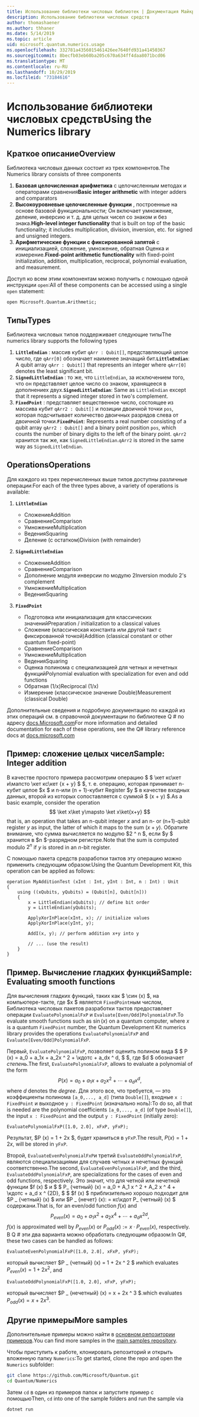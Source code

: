 ```yaml
---
title: Использование библиотеки числовых библиотек | Документация Майкрософт
description: Использование библиотеки числовых средств
author: thomashaener
ms.author: thhaner
ms.date: 5/14/2019
ms.topic: article
uid: microsoft.quantum.numerics.usage
ms.openlocfilehash: 332781a4356015461426ee7640fd931a41450367
ms.sourcegitcommit: 8becfb03eb60ba205c670a634ff4daa8071bcd06
ms.translationtype: MT
ms.contentlocale: ru-RU
ms.lasthandoff: 10/29/2019
ms.locfileid: "73184616"
---
```

# <a name="using-the-numerics-library"></a><span data-ttu-id="4d7ad-103">Использование библиотеки числовых средств</span><span class="sxs-lookup"><span data-stu-id="4d7ad-103">Using the Numerics library</span></span>

## <a name="overview"></a><span data-ttu-id="4d7ad-104">Краткое описание</span><span class="sxs-lookup"><span data-stu-id="4d7ad-104">Overview</span></span>

<span data-ttu-id="4d7ad-105">Библиотека числовых данных состоит из трех компонентов.</span><span class="sxs-lookup"><span data-stu-id="4d7ad-105">The Numerics library consists of three components</span></span>

1. <span data-ttu-id="4d7ad-106">**Базовая целочисленная арифметика** с целочисленным методах и операторами сравнения</span><span class="sxs-lookup"><span data-stu-id="4d7ad-106">**Basic integer arithmetic** with integer adders and comparators</span></span>
1. <span data-ttu-id="4d7ad-107">**Высокоуровневые целочисленные функции** , построенные на основе базовой функциональности; Он включает умножение, деление, инверсию и т. д.  для целых чисел со знаком и без знака.</span><span class="sxs-lookup"><span data-stu-id="4d7ad-107">**High-level integer functionality** that is built on top of the basic  functionality; it includes multiplication, division, inversion, etc.  for signed and unsigned integers.</span></span>
1. <span data-ttu-id="4d7ad-108">**Арифметические функции с фиксированной запятой** с инициализацией, сложение, умножение, обратная Оценка и измерение.</span><span class="sxs-lookup"><span data-stu-id="4d7ad-108">**Fixed-point arithmetic functionality** with fixed-point initialization,  addition, multiplication, reciprocal, polynomial evaluation, and measurement.</span></span>

<span data-ttu-id="4d7ad-109">Доступ ко всем этим компонентам можно получить с помощью одной инструкции `open`:</span><span class="sxs-lookup"><span data-stu-id="4d7ad-109">All of these components can be accessed using a single `open` statement:</span></span>
```qsharp
open Microsoft.Quantum.Arithmetic;
```

## <a name="types"></a><span data-ttu-id="4d7ad-110">Типы</span><span class="sxs-lookup"><span data-stu-id="4d7ad-110">Types</span></span>

<span data-ttu-id="4d7ad-111">Библиотека числовых типов поддерживает следующие типы</span><span class="sxs-lookup"><span data-stu-id="4d7ad-111">The numerics library supports the following types</span></span>

1. <span data-ttu-id="4d7ad-112">**`LittleEndian`** : массив кубит `qArr : Qubit[]`, представляющий целое число, где `qArr[0]` обозначает наименее значащий бит.</span><span class="sxs-lookup"><span data-stu-id="4d7ad-112">**`LittleEndian`**: A qubit array `qArr : Qubit[]` that represents an integer where `qArr[0]` denotes the least significant bit.</span></span>
1. <span data-ttu-id="4d7ad-113">**`SignedLittleEndian`** : то же, что `LittleEndian`, за исключением того, что он представляет целое число со знаком, хранящееся в дополнениех двух.</span><span class="sxs-lookup"><span data-stu-id="4d7ad-113">**`SignedLittleEndian`**: Same as `LittleEndian` except that it represents a signed integer stored in two's complement.</span></span>
1. <span data-ttu-id="4d7ad-114">**`FixedPoint`** : представляет вещественное число, состоящее из массива кубит `qArr2 : Qubit[]` и позиции двоичной точки `pos`, которая подсчитывает количество двоичных разрядов слева от двоичной точки.</span><span class="sxs-lookup"><span data-stu-id="4d7ad-114">**`FixedPoint`**: Represents a real number consisting of a qubit array `qArr2 : Qubit[]` and a binary point position `pos`, which counts the number of binary digits to the left of the binary point.</span></span> <span data-ttu-id="4d7ad-115">`qArr2` хранится так же, как `SignedLittleEndian`.</span><span class="sxs-lookup"><span data-stu-id="4d7ad-115">`qArr2` is stored in the same way as `SignedLittleEndian`.</span></span>

## <a name="operations"></a><span data-ttu-id="4d7ad-116">Operations</span><span class="sxs-lookup"><span data-stu-id="4d7ad-116">Operations</span></span>

<span data-ttu-id="4d7ad-117">Для каждого из трех перечисленных выше типов доступны различные операции:</span><span class="sxs-lookup"><span data-stu-id="4d7ad-117">For each of the three types above, a variety of operations is available:</span></span>

1. **`LittleEndian`**
    - <span data-ttu-id="4d7ad-118">Сложение</span><span class="sxs-lookup"><span data-stu-id="4d7ad-118">Addition</span></span>
    - <span data-ttu-id="4d7ad-119">Сравнение</span><span class="sxs-lookup"><span data-stu-id="4d7ad-119">Comparison</span></span>
    - <span data-ttu-id="4d7ad-120">Умножение</span><span class="sxs-lookup"><span data-stu-id="4d7ad-120">Multiplication</span></span>
    - <span data-ttu-id="4d7ad-121">Ведения</span><span class="sxs-lookup"><span data-stu-id="4d7ad-121">Squaring</span></span>
    - <span data-ttu-id="4d7ad-122">Деление (с остатком)</span><span class="sxs-lookup"><span data-stu-id="4d7ad-122">Division (with remainder)</span></span>

1. **`SignedLittleEndian`**
    - <span data-ttu-id="4d7ad-123">Сложение</span><span class="sxs-lookup"><span data-stu-id="4d7ad-123">Addition</span></span>
    - <span data-ttu-id="4d7ad-124">Сравнение</span><span class="sxs-lookup"><span data-stu-id="4d7ad-124">Comparison</span></span>
    - <span data-ttu-id="4d7ad-125">Дополнение модуля инверсии по модулю 2</span><span class="sxs-lookup"><span data-stu-id="4d7ad-125">Inversion modulo 2's complement</span></span>
    - <span data-ttu-id="4d7ad-126">Умножение</span><span class="sxs-lookup"><span data-stu-id="4d7ad-126">Multiplication</span></span>
    - <span data-ttu-id="4d7ad-127">Ведения</span><span class="sxs-lookup"><span data-stu-id="4d7ad-127">Squaring</span></span>

1. **`FixedPoint`**
    - <span data-ttu-id="4d7ad-128">Подготовка или инициализация для классических значений</span><span class="sxs-lookup"><span data-stu-id="4d7ad-128">Preparation / initialization to a classical values</span></span>
    - <span data-ttu-id="4d7ad-129">Сложение (классическая константа или другой такт с фиксированной точкой)</span><span class="sxs-lookup"><span data-stu-id="4d7ad-129">Addition (classical constant or other quantum fixed-point)</span></span>
    - <span data-ttu-id="4d7ad-130">Сравнение</span><span class="sxs-lookup"><span data-stu-id="4d7ad-130">Comparison</span></span>
    - <span data-ttu-id="4d7ad-131">Умножение</span><span class="sxs-lookup"><span data-stu-id="4d7ad-131">Multiplication</span></span>
    - <span data-ttu-id="4d7ad-132">Ведения</span><span class="sxs-lookup"><span data-stu-id="4d7ad-132">Squaring</span></span>
    - <span data-ttu-id="4d7ad-133">Оценка полинома с специализацией для четных и нечетных функций</span><span class="sxs-lookup"><span data-stu-id="4d7ad-133">Polynomial evaluation with specialization for even and odd functions</span></span>
    - <span data-ttu-id="4d7ad-134">Обратная (1/x)</span><span class="sxs-lookup"><span data-stu-id="4d7ad-134">Reciprocal (1/x)</span></span>
    - <span data-ttu-id="4d7ad-135">Измерение (классическое значение Double)</span><span class="sxs-lookup"><span data-stu-id="4d7ad-135">Measurement (classical Double)</span></span>

<span data-ttu-id="4d7ad-136">Дополнительные сведения и подробную документацию по каждой из этих операций см. в справочной документации по библиотеке Q # по адресу [docs.Microsoft.com](https://docs.microsoft.com/en-us/quantum)</span><span class="sxs-lookup"><span data-stu-id="4d7ad-136">For more information and detailed documentation for each of these operations, see the Q# library reference docs at [docs.microsoft.com](https://docs.microsoft.com/en-us/quantum)</span></span>

## <a name="sample-integer-addition"></a><span data-ttu-id="4d7ad-137">Пример: сложение целых чисел</span><span class="sxs-lookup"><span data-stu-id="4d7ad-137">Sample: Integer addition</span></span>

<span data-ttu-id="4d7ad-138">В качестве простого примера рассмотрим операцию $ $ \кет кс\кет и\мапсто \кет кс\кет {x + y} $ $, т. е. операцию, которая принимает n-кубит целое $x $ и n-или (n + 1)-кубит Register $y $ в качестве входных данных, второй из которых сопоставляется с суммой $ (x + y) $.</span><span class="sxs-lookup"><span data-stu-id="4d7ad-138">As a basic example, consider the operation $$ \ket x\ket y\mapsto \ket x\ket{x+y} $$ that is, an operation that takes an n-qubit integer $x$ and an n- or (n+1)-qubit register $y$ as input, the latter of which it maps to the sum $(x+y)$.</span></span> <span data-ttu-id="4d7ad-139">Обратите внимание, что сумма вычисляется по модулю $2 ^ n $, если $y $ хранится в $n $-разрядном регистре.</span><span class="sxs-lookup"><span data-stu-id="4d7ad-139">Note that the sum is computed modulo $2^n$ if $y$ is stored in an $n$-bit register.</span></span>

<span data-ttu-id="4d7ad-140">С помощью пакета средств разработки тактов эту операцию можно применить следующим образом:</span><span class="sxs-lookup"><span data-stu-id="4d7ad-140">Using the Quantum Development Kit, this operation can be applied as follows:</span></span>
```qsharp
operation MyAdditionTest (xInt : Int, yInt : Int, n : Int) : Unit
{
    using ((xQubits, yQubits) = (Qubit[n], Qubit[n]))
    {
        x = LittleEndian(xQubits); // define bit order
        y = LittleEndian(yQubits);
        
        ApplyXorInPlace(xInt, x); // initialize values
        ApplyXorInPlace(yInt, y);
        
        AddI(x, y); // perform addition x+y into y
        
        // ... (use the result)
    }
}
```

## <a name="sample-evaluating-smooth-functions"></a><span data-ttu-id="4d7ad-141">Пример. Вычисление гладких функций</span><span class="sxs-lookup"><span data-stu-id="4d7ad-141">Sample: Evaluating smooth functions</span></span>

<span data-ttu-id="4d7ad-142">Для вычисления гладких функций, таких как $ \син (x) $, на компьютере-такте, где $x $ является `FixedPoint`ным числом, Библиотека числовых пакетов разработки тактов предоставляет операции `EvaluatePolynomialFxP` и `Evaluate[Even/Odd]PolynomialFxP`.</span><span class="sxs-lookup"><span data-stu-id="4d7ad-142">To evaluate smooth functions such as $\sin(x)$ on a quantum computer, where $x$ is a quantum `FixedPoint` number, the Quantum Development Kit numerics library provides the operations `EvaluatePolynomialFxP` and `Evaluate[Even/Odd]PolynomialFxP`.</span></span>

<span data-ttu-id="4d7ad-143">Первый, `EvaluatePolynomialFxP`, позволяет оценить полином вида $ $ P (x) = a_0 + a_1x + a_2x ^ 2 + \кдотс + a_dx ^ d, $ $, где $d $ обозначает *степень*.</span><span class="sxs-lookup"><span data-stu-id="4d7ad-143">The first, `EvaluatePolynomialFxP`, allows to evaluate a polynomial of the form $$ P(x) = a_0 + a_1x + a_2x^2 + \cdots + a_dx^d, $$ where $d$ denotes the *degree*.</span></span> <span data-ttu-id="4d7ad-144">Для этого все, что требуется, — это коэффициенты полинома `[a_0,..., a_d]` (типа `Double[]`), входные `x : FixedPoint` и выходное `y : FixedPoint` (изначально ноль):</span><span class="sxs-lookup"><span data-stu-id="4d7ad-144">To do so, all that is needed are the polynomial coefficients `[a_0,..., a_d]` (of type `Double[]`), the input `x : FixedPoint` and the output `y : FixedPoint` (initially zero):</span></span>
```qsharp
EvaluatePolynomialFxP([1.0, 2.0], xFxP, yFxP);
```
<span data-ttu-id="4d7ad-145">Результат, $P (x) = 1 + 2x $, будет храниться в `yFxP`.</span><span class="sxs-lookup"><span data-stu-id="4d7ad-145">The result, $P(x)=1+2x$, will be stored in `yFxP`.</span></span>

<span data-ttu-id="4d7ad-146">Второй, `EvaluateEvenPolynomialFxP`и третий `EvaluateOddPolynomialFxP`, являются специализациями для случаев четных и нечетных функций соответственно.</span><span class="sxs-lookup"><span data-stu-id="4d7ad-146">The second, `EvaluateEvenPolynomialFxP`, and the third, `EvaluateOddPolynomialFxP`, are specializations for the cases of even and odd functions, respectively.</span></span> <span data-ttu-id="4d7ad-147">Это значит, что для четной или нечетной функции $f (x) $ и $ $ P_ {четный} (x) = a_0 + A_1 x ^ 2 + A_2 x ^ 4 + \кдотс + a_d x ^ {2D}, $ $ $f (x) $ приблизительно хорошо подходит для $P _ {четный} (x) $ или $P _ {нечет} (x): = кс\кдот P_ {четный} (x) $ содержани.</span><span class="sxs-lookup"><span data-stu-id="4d7ad-147">That is, for an even/odd function $f(x)$ and $$ P_{even}(x)=a_0 + a_1 x^2 + a_2 x^4 + \cdots + a_d x^{2d}, $$ $f(x)$ is approximated well by $P_{even}(x)$ or $P_{odd}(x) := x\cdot P_{even}(x)$, respectively.</span></span>
<span data-ttu-id="4d7ad-148">В Q # эти два варианта можно обработать следующим образом:</span><span class="sxs-lookup"><span data-stu-id="4d7ad-148">In Q#, these two cases can be handled as follows:</span></span>
```qsharp
EvaluateEvenPolynomialFxP([1.0, 2.0], xFxP, yFxP);
```
<span data-ttu-id="4d7ad-149">который вычисляет $P _ {четный} (x) = 1 + 2x ^ 2 $ и</span><span class="sxs-lookup"><span data-stu-id="4d7ad-149">which evaluates $P_{even}(x) = 1 + 2x^2$, and</span></span>
```qsharp
EvaluateOddPolynomialFxP([1.0, 2.0], xFxP, yFxP);
```
<span data-ttu-id="4d7ad-150">который вычисляет $P _ {нечетный} (x) = x + 2x ^ 3 $.</span><span class="sxs-lookup"><span data-stu-id="4d7ad-150">which evaluates $P_{odd}(x) = x + 2x^3$.</span></span>

## <a name="more-samples"></a><span data-ttu-id="4d7ad-151">Другие примеры</span><span class="sxs-lookup"><span data-stu-id="4d7ad-151">More samples</span></span>

<span data-ttu-id="4d7ad-152">Дополнительные примеры можно найти в [основном репозитории примеров](https://github.com/Microsoft/Quantum).</span><span class="sxs-lookup"><span data-stu-id="4d7ad-152">You can find more samples in the [main samples repository](https://github.com/Microsoft/Quantum).</span></span>

<span data-ttu-id="4d7ad-153">Чтобы приступить к работе, клонировать репозиторий и открыть вложенную папку `Numerics`:</span><span class="sxs-lookup"><span data-stu-id="4d7ad-153">To get started, clone the repo and open the `Numerics` subfolder:</span></span>

```bash
git clone https://github.com/Microsoft/Quantum.git
cd Quantum/Numerics
```

<span data-ttu-id="4d7ad-154">Затем `cd` в один из примеров папок и запустите пример с помощью</span><span class="sxs-lookup"><span data-stu-id="4d7ad-154">Then, `cd` into one of the sample folders and run the sample via</span></span>

```bash
dotnet run
```
